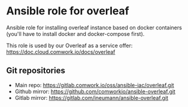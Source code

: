 # Ansible role for overleaf

Ansible role for installing overleaf instance based on docker containers (you'll have to install docker and docker-compose first).

This role is used by our Overleaf as a service offer: https://doc.cloud.comwork.io/docs/overleaf

## Git repositories

* Main repo: https://gitlab.comwork.io/oss/ansible-iac/overleaf.git
* Github mirror: https://github.com/comworkio/ansible-overleaf.git
* Gitlab mirror: https://gitlab.com/ineumann/ansible-overleaf.git
